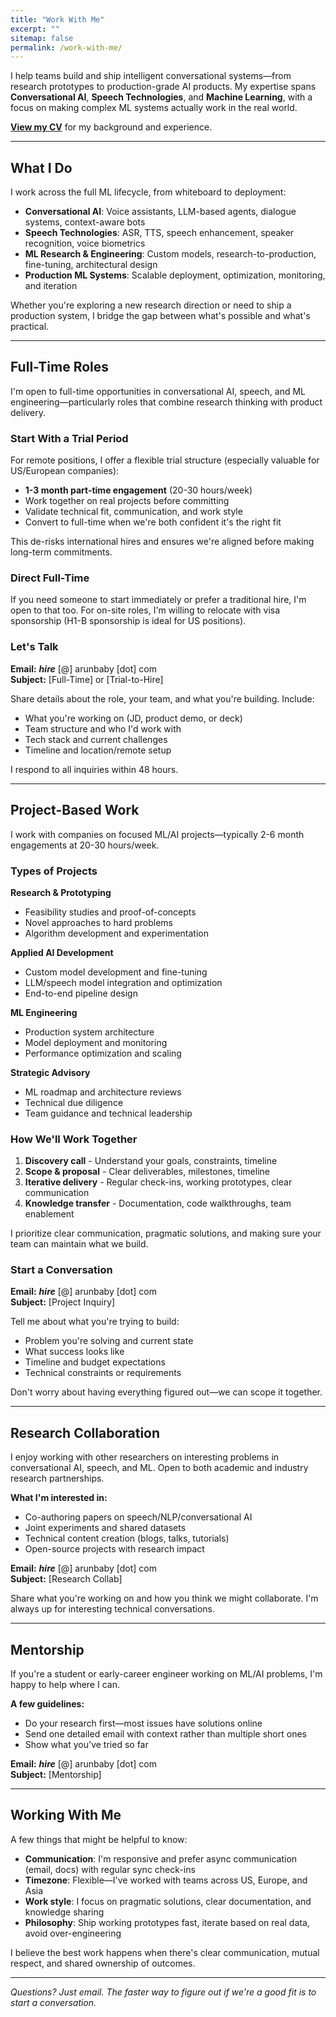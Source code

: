 ```yaml
---
title: "Work With Me"
excerpt: ""
sitemap: false
permalink: /work-with-me/
---
```


I help teams build and ship intelligent conversational systems—from research prototypes to production-grade AI products. My expertise spans **Conversational AI**, **Speech Technologies**, and **Machine Learning**, with a focus on making complex ML systems actually work in the real world.

**[View my CV](/assets/docs/Arun_2025.pdf)** for my background and experience.

---

## What I Do

I work across the full ML lifecycle, from whiteboard to deployment:

- **Conversational AI**: Voice assistants, LLM-based agents, dialogue systems, context-aware bots
- **Speech Technologies**: ASR, TTS, speech enhancement, speaker recognition, voice biometrics  
- **ML Research & Engineering**: Custom models, research-to-production, fine-tuning, architectural design
- **Production ML Systems**: Scalable deployment, optimization, monitoring, and iteration

Whether you're exploring a new research direction or need to ship a production system, I bridge the gap between what's possible and what's practical.

---

## Full-Time Roles

I'm open to full-time opportunities in conversational AI, speech, and ML engineering—particularly roles that combine research thinking with product delivery.

### Start With a Trial Period

For remote positions, I offer a flexible trial structure (especially valuable for US/European companies):

- **1-3 month part-time engagement** (20-30 hours/week)
- Work together on real projects before committing
- Validate technical fit, communication, and work style
- Convert to full-time when we're both confident it's the right fit

This de-risks international hires and ensures we're aligned before making long-term commitments.

### Direct Full-Time

If you need someone to start immediately or prefer a traditional hire, I'm open to that too. For on-site roles, I'm willing to relocate with visa sponsorship (H1-B sponsorship is ideal for US positions).

### Let's Talk

**Email:** <em>**hire**</em> [@] arunbaby [dot] com  
**Subject:** [Full-Time] or [Trial-to-Hire]

Share details about the role, your team, and what you're building. Include:
- What you're working on (JD, product demo, or deck)
- Team structure and who I'd work with
- Tech stack and current challenges
- Timeline and location/remote setup

I respond to all inquiries within 48 hours.

---

## Project-Based Work

I work with companies on focused ML/AI projects—typically 2-6 month engagements at 20-30 hours/week.

### Types of Projects

**Research & Prototyping**
- Feasibility studies and proof-of-concepts
- Novel approaches to hard problems
- Algorithm development and experimentation

**Applied AI Development**  
- Custom model development and fine-tuning
- LLM/speech model integration and optimization
- End-to-end pipeline design

**ML Engineering**
- Production system architecture
- Model deployment and monitoring
- Performance optimization and scaling

**Strategic Advisory**
- ML roadmap and architecture reviews  
- Technical due diligence
- Team guidance and technical leadership

### How We'll Work Together

1. **Discovery call** - Understand your goals, constraints, timeline
2. **Scope & proposal** - Clear deliverables, milestones, timeline
3. **Iterative delivery** - Regular check-ins, working prototypes, clear communication
4. **Knowledge transfer** - Documentation, code walkthroughs, team enablement

I prioritize clear communication, pragmatic solutions, and making sure your team can maintain what we build.

### Start a Conversation

**Email:** <em>**hire**</em> [@] arunbaby [dot] com  
**Subject:** [Project Inquiry]

Tell me about what you're trying to build:
- Problem you're solving and current state
- What success looks like
- Timeline and budget expectations
- Technical constraints or requirements

Don't worry about having everything figured out—we can scope it together.

---

## Research Collaboration

I enjoy working with other researchers on interesting problems in conversational AI, speech, and ML. Open to both academic and industry research partnerships.

**What I'm interested in:**
- Co-authoring papers on speech/NLP/conversational AI
- Joint experiments and shared datasets
- Technical content creation (blogs, talks, tutorials)
- Open-source projects with research impact

**Email:** <em>**hire**</em> [@] arunbaby [dot] com  
**Subject:** [Research Collab]

Share what you're working on and how you think we might collaborate. I'm always up for interesting technical conversations.

---

## Mentorship

If you're a student or early-career engineer working on ML/AI problems, I'm happy to help where I can.

**A few guidelines:**
- Do your research first—most issues have solutions online
- Send one detailed email with context rather than multiple short ones  
- Show what you've tried so far

**Email:** <em>**hire**</em> [@] arunbaby [dot] com  
**Subject:** [Mentorship]

---

## Working With Me

A few things that might be helpful to know:

- **Communication**: I'm responsive and prefer async communication (email, docs) with regular sync check-ins
- **Timezone**: Flexible—I've worked with teams across US, Europe, and Asia
- **Work style**: I focus on pragmatic solutions, clear documentation, and knowledge sharing
- **Philosophy**: Ship working prototypes fast, iterate based on real data, avoid over-engineering

I believe the best work happens when there's clear communication, mutual respect, and shared ownership of outcomes.

---

*Questions? Just email. The faster way to figure out if we're a good fit is to start a conversation.*

